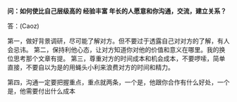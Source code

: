 **问：如何使比自己层级高的 经验丰富 年长的人愿意和你沟通，交流，建立关系？**

答：(Caoz)

第一，做好背景调研，尽可能了解对方。但不要过于透露自己对对方的了解，有人会忌讳。
第二，保持利他心态，让对方知道你对他的价值和意义在哪里。我的换位思考那个文章有提。
第三，尊重对方的时间成本和机会成本，不要啰嗦，简单直接，不要自以为是的用蝇头小利来浪费对方的时间和精力。

第四，沟通一定要把握重点，重点就两条，一个是，他跟你合作有什么好处，一个是，他需要付出什么成本